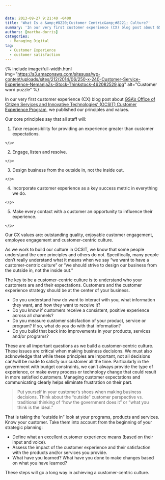 ```yaml
---


date: 2013-09-27 9:21:40 -0400
title: 'What Is a &amp;#8220;Customer Centric&amp;#8221; Culture?'
summary: 'In our very first customer experience (CX) blog post about GSA’sOffice of Citizen Services and Innovative Technologies&rsquo; (OCSIT) Customer Experience Program, we published our principles and values. Our core principles say that all staff will\: Take responsibility for providing an experience greater than customer expectations. Engage, listen and resolve. Design business from the outside'
authors: [martha-dorris]
categories:
  - Managing Digital
tag:
  - Customer Experience
  - customer satisfaction
---
```



{% include image/full-width.html img="https://s3.amazonaws.com/sitesusa/wp-content/uploads/sites/212/2014/06/250-x-240-Customer-Service-Experience-NemanjaZs-iStock-Thinkstock-462082529.jpg" alt="Customer word puzzle" %} 

In our very first customer experience (CX) blog post about <a href="https://www.WHATEVER/2013/07/10/kicking-off-our-customer-experience-program-2/" target="_blank">GSA’s Office of Citizen Services and Innovative Technologies’ (OCSIT) Customer Experience Program</a>, we published our principles and values.

Our core principles say that all staff will:

  1. <p dir="ltr">
      Take responsibility for providing an experience greater than customer expectations.
    </p>

  2. <p dir="ltr">
      Engage, listen and resolve.
    </p>

  3. <p dir="ltr">
      Design business from the outside in, not the inside out.
    </p>

  4. <p dir="ltr">
      Incorporate customer experience  as a key success metric in everything we do.
    </p>

  5. <p dir="ltr">
      Make every contact with a customer an opportunity to influence their experience.
    </p>

Our CX values are: outstanding quality, enjoyable customer engagement, employee engagement and customer-centric culture.

As we work to build our culture in OCSIT, we know that some people understand the core principles and others do not. Specifically, many people don’t really understand what it means when we say “we want to have a customer-centric culture” or “we should strive to design our business from the outside in, not the inside out.”

The key to be a customer-centric culture is to understand who your customers are and their expectations. Customers and the customer experience strategy should be at the center of your business.

  * Do you understand  how do  want to interact with you, what information they want, and how they want to receive it?
  * Do you know if customers receive a consistent, positive experience across all channels?
  * Do you measure customer satisfaction of your product, service or program? If so, what do you do with that information?
  * Do you build that back into improvements in your products, services and/or programs?

These are all important questions as we build a customer-centric culture. These issues are critical when making business decisions. We must also acknowledge that while these principles are important, not all decisions can/will be made to satisfy our customer all the time. Particularly in the government with budget constraints, we can’t always provide the type of experience, or make every process or technology change that could result in more satisfied customers. Managing customer expectations and communicating clearly helps eliminate frustration on their part.

> Put yourself in your customer’s shoes when making business decisions. Think about the “outside” customer perspective vs. traditional thinking of “how the government does it” or “what you think is the ideal.”

That is taking the “outside in” look at your programs, products and services. Know your customer. Take them into account from the beginning of your strategic planning:

  * Define what an excellent customer experience means (based on their input and voice).
  * Assess the impact of the customer experience and their satisfaction with the products and/or services you provide.
  * What have you learned?  What have you done to make changes based on what you have learned?

These steps will go a long way in achieving a customer-centric culture.